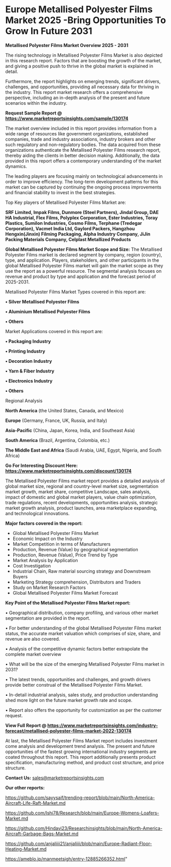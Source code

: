 # Europe Metallised Polyester Films Market 2025 -Bring Opportunities To Grow In Future 2031

<Strong> Metallised Polyester Films Market Overview 2025 - 2031</strong>

The rising technology in Metallised Polyester Films Market is also depicted in this research report. Factors that are boosting the growth of the market, and giving a positive push to thrive in the global market is explained in detail.

Furthermore, the report highlights on emerging trends, significant drivers, challenges, and opportunities, providing all necessary data for thriving in the industry. This report market research offers a comprehensive perspective, including an in-depth analysis of the present and future scenarios within the industry.

<strong>Request Sample Report @ <a href=https://www.marketreportsinsights.com/sample/130174>https://www.marketreportsinsights.com/sample/130174</a></strong>

The market overview included in this report provides information from a wide range of resources like government organizations, established companies, trade and industry associations, industry brokers and other such regulatory and non-regulatory bodies. The data acquired from these organizations authenticate the Metallised Polyester Films research report, thereby aiding the clients in better decision making. Additionally, the data provided in this report offers a contemporary understanding of the market dynamics.

The leading players are focusing mainly on technological advancements in order to improve efficiency. The long-term development patterns for this market can be captured by continuing the ongoing process improvements and financial stability to invest in the best strategies.

Top Key players of Metallised Polyester Films Market are:

<strong>SRF Limited, Impak Films, Dunmore (Steel Partners), Jindal Group, DAE HA Industrial, Flex Films, Polyplex Corporation, Ester Industries, Toray Plastics, Sumilon Industries, Cosmo Films, Terphane (Tredegar Corporation), Vacmet India Ltd, Gaylord Packers, Hangzhou Hengxin(Jinxin) Filming Packaging, Alpha Industry Company, JiJin Packing Materials Company, Celplast Metallized Products</strong>

<strong><b>Global Metallised Polyester Films Market Scope and Size:</b></strong>
The Metallised Polyester Films market is declared segment by company, region (country), type, and application. Players, stakeholders, and other participants in the global Metallised Polyester Films market will gain the market scope as they use the report as a powerful resource. The segmental analysis focuses on revenue and product by type and application and the forecast period of 2025-2031.

Metallised Polyester Films Market Types covered in this report are:

<strong>• Silver Metallised Polyester Films

• Aluminium Metallised Polyester Films

• Others</strong>

Market Applications covered in this report are:

<strong>• Packaging Industry

• Printing Industry

• Decoration Industry

• Yarn & Fiber Industry

• Electronics Industry

• Others</strong> 

Regional Analysis

<strong>North America</strong> (the United States, Canada, and Mexico)

<strong>Europe</strong> (Germany, France, UK, Russia, and Italy)

<strong>Asia-Pacific</strong> (China, Japan, Korea, India, and Southeast Asia)

<strong>South America</strong> (Brazil, Argentina, Colombia, etc.)

<strong>The Middle East and Africa</strong> (Saudi Arabia, UAE, Egypt, Nigeria, and South Africa)

<strong>Go For Interesting Discount Here: <a href=https://www.marketreportsinsights.com/discount/130174>https://www.marketreportsinsights.com/discount/130174</a></strong>

The Metallised Polyester Films market report provides a detailed analysis of global market size, regional and country-level market size, segmentation market growth, market share, competitive Landscape, sales analysis, impact of domestic and global market players, value chain optimization, trade regulations, recent developments, opportunities analysis, strategic market growth analysis, product launches, area marketplace expanding, and technological innovations.

<strong><b>Major factors covered in the report:</b></strong>
<ul>
  <li>Global Metallised Polyester Films Market </li>
  <li>Economic Impact on the Industry</li>
  <li>Market Competition in terms of Manufacturers</li>
  <li>Production, Revenue (Value) by geographical segmentation</li>
  <li>Production, Revenue (Value), Price Trend by Type</li>
  <li>Market Analysis by Application</li>
  <li>Cost Investigation</li>
  <li>Industrial Chain, Raw material sourcing strategy and Downstream Buyers</li>
  <li>Marketing Strategy comprehension, Distributors and Traders</li>
  <li>Study on Market Research Factors</li>
  <li>Global Metallised Polyester Films Market Forecast</li>
</ul>

<strong><b>Key Point of the Metallised Polyester Films Market report:</b></strong>

• Geographical distribution, company profiling, and various other market segmentation are provided in the report.

• For better understanding of the global Metallised Polyester Films market status, the accurate market valuation which comprises of size, share, and revenue are also covered.

• Analysis of the competitive dynamic factors better extrapolate the complete market overview

• What will be the size of the emerging Metallised Polyester Films market in 2031?

• The latest trends, opportunities and challenges, and growth drivers provide better construal of the Metallised Polyester Films Market.

• In-detail industrial analysis, sales study, and production understanding shed more light on the future market growth rate and scope.

• Report also offers the opportunity for customization as per the customer request.

<strong><b>View Full Report @ <a href=https://www.marketreportsinsights.com/industry-forecast/metallised-polyester-films-market-2022-130174>https://www.marketreportsinsights.com/industry-forecast/metallised-polyester-films-market-2022-130174</a></b></strong>


At last, the Metallised Polyester Films Market report includes investment come analysis and development trend analysis. The present and future opportunities of the fastest growing international industry segments are coated throughout this report. This report additionally presents product specification, manufacturing method, and product cost structure, and price structure.

<strong>Contact Us:</strong>
sales@marketreportsinsights.com

<strong>Our other reports:</strong>

<a href=https://github.com/sayysaif/trending-report/blob/main/North-America-Aircraft-Life-Raft-Market.md>https://github.com/sayysaif/trending-report/blob/main/North-America-Aircraft-Life-Raft-Market.md</a>

<a href=https://github.com/Ishi78/Research/blob/main/Europe-Womens-Loafers-Market.md>https://github.com/Ishi78/Research/blob/main/Europe-Womens-Loafers-Market.md</a>

<a href=https://github.com/Hindavi23/Researchinsights/blob/main/North-America-Aircraft-Garbage-Bags-Market.md>https://github.com/Hindavi23/Researchinsights/blob/main/North-America-Aircraft-Garbage-Bags-Market.md</a>

<a href=https://github.com/anjaliiii21/anjaliiii/blob/main/Europe-Radiant-Floor-Heating-Market.md>https://github.com/anjaliiii21/anjaliiii/blob/main/Europe-Radiant-Floor-Heating-Market.md</a>

<a href=https://ameblo.jp/manmeetsigh/entry-12885266352.html>https://ameblo.jp/manmeetsigh/entry-12885266352.html</a>"
